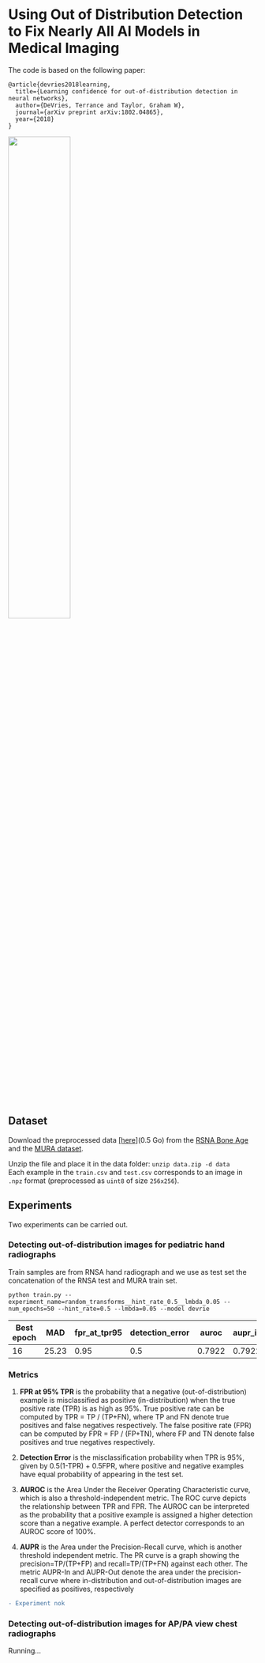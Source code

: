 # Using Out of Distribution Detection to Fix Nearly All AI Models in Medical Imaging

The code is based on the following paper:

```
@article{devries2018learning,
  title={Learning confidence for out-of-distribution detection in neural networks},
  author={DeVries, Terrance and Taylor, Graham W},
  journal={arXiv preprint arXiv:1802.04865},
  year={2018}
}
```

<img src="https://i.imgur.com/obcU1Ez.jpg" width="50%"/>

## Dataset 
Download the preprocessed data [[here]](https://www.dropbox.com/s/uvsuklukg3iu513/data.zip?dl=1)(0.5 Go) from the [RSNA Bone Age](https://www.kaggle.com/kmader/rsna-bone-age) and the [MURA dataset](https://stanfordmlgroup.github.io/competitions/mura/).

Unzip the file and place it in the data folder: ```unzip data.zip -d data```<br/>
Each example in the `train.csv` and `test.csv` corresponds to an image in `.npz` format (preprocessed as `uint8` of size `256x256`). 

## Experiments
Two experiments can be carried out.

### Detecting out-of-distribution images for pediatric hand radiographs

Train samples are from RNSA hand radiograph and we use as test set the concatenation of the RNSA test and MURA train set.

```
python train.py --experiment_name=random_transforms__hint_rate_0.5__lmbda_0.05 --num_epochs=50 --hint_rate=0.5 --lmbda=0.05 --model devrie
```


Best epoch | MAD | fpr_at_tpr95 | detection_error | auroc | aupr_in | aupr_out
------------ | ------------- | ------------- | ------------- | -------------| -------------| -------------
16  | 25.23  | 0.95  | 0.5 | 0.7922 | 0.7922 | 0.207

### Metrics

1. **FPR at 95% TPR** is the probability that a negative (out-of-distribution) example is misclassified as positive (in-distribution) when the true positive rate (TPR) is as high as 95%. True positive rate can be computed by TPR = TP / (TP+FN), where TP and FN denote true positives and false negatives respectively. The false positive rate (FPR) can be computed by FPR = FP / (FP+TN), where FP and TN denote false positives and true negatives respectively.

2. **Detection Error** is the misclassification probability when TPR is 95%, given by 0.5(1-TPR) + 0.5FPR, where positive and negative examples have equal probability of appearing in the test set.

3. **AUROC** is the Area Under the Receiver Operating Characteristic curve, which is also a threshold-independent metric. The ROC curve depicts the relationship between TPR and FPR. The AUROC can be interpreted as the probability that a positive example is assigned a higher detection score than a negative example. A perfect detector corresponds to an AUROC score of 100%.

4. **AUPR** is the Area under the Precision-Recall curve, which is another threshold independent metric. The PR curve is a graph showing the precision=TP/(TP+FP) and recall=TP/(TP+FN) against each other. The metric AUPR-In and AUPR-Out denote the area under the precision-recall curve where in-distribution and out-of-distribution images are specified as positives, respectively


```diff
- Experiment nok
```

### Detecting out-of-distribution images for AP/PA view chest radiographs

Running...
